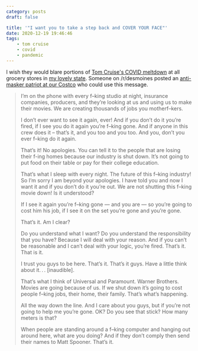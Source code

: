 ```yaml
---
category: posts
draft: false

title: '"I want you to take a step back and COVER YOUR FACE"'
date: 2020-12-19 19:46:46
tags:
    - tom cruise
    - covid
    - pandemic
---
```


I wish they would blare portions of [Tom Cruise's COVID meltdown](https://static-log.nikhil.io/t/tom-cruise-covid.mp4) at all grocery stores in [my lovely state](https://www.kcci.com/article/iowa-covid-19-cases-deaths-december-17/35002185). Someone on /r/desmoines posted an [anti-masker patriot at our Costco](https://www.reddit.com/r/desmoines/comments/kf5v5g/anti_masker_at_des_moines_costco_on_121620/) who could use this message.

> I’m on the phone with every f–king studio at night, insurance companies, producers, and they’re looking at us and using us to make their movies. We are creating thousands of jobs you motherf–kers.
> 
> I don’t ever want to see it again, ever! And if you don’t do it you’re fired, if I see you do it again you’re f–king gone. And if anyone in this crew does it – that’s it, and you too and you too. And you, don’t you ever f–king do it again.
> 
> That’s it! No apologies. You can tell it to the people that are losing their f-ing homes because our industry is shut down. It’s not going to put food on their table or pay for their college education.
> 
> That’s what I sleep with every night. The future of this f–king industry! So I’m sorry I am beyond your apologies. I have told you and now I want it and if you don’t do it you’re out. We are not shutting this f–king movie down! Is it understood?
> 
> If I see it again you’re f–king gone — and you are — so you’re going to cost him his job, if I see it on the set you’re gone and you’re gone.
> 
> That’s it. Am I clear?
> 
> Do you understand what I want? Do you understand the responsibility that you have? Because I will deal with your reason. And if you can’t be reasonable and I can’t deal with your logic, you’re fired. That’s it. That is it.
> 
> I trust you guys to be here. That’s it. That’s it guys. Have a little think about it. . . [inaudible].
> 
> That’s what I think of Universal and Paramount. Warner Brothers. Movies are going because of us. If we shut down it’s going to cost people f–king jobs, their home, their family. That’s what’s happening.
> 
> All the way down the line. And I care about you guys, but if you’re not going to help me you’re gone. OK? Do you see that stick? How many meters is that?
> 
> When people are standing around a f–king computer and hanging out around here, what are you doing? And if they don’t comply then send their names to Matt Spooner. That’s it.

